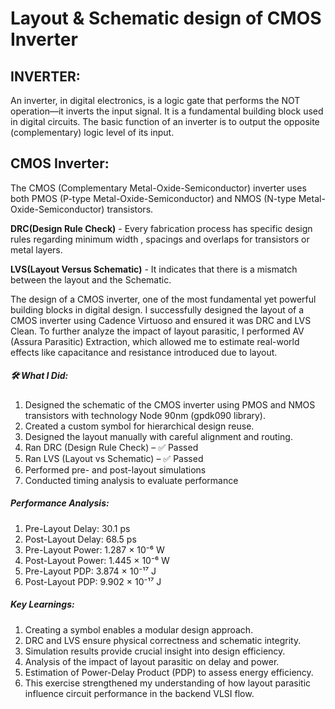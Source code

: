 # Layout \& Schematic design of CMOS Inverter





## INVERTER:



An inverter, in digital electronics, is a logic gate that performs the NOT operation—it inverts the input signal. It is a fundamental building block used in digital circuits. The basic function of an inverter is to output the opposite (complementary) logic level of its input.



## CMOS Inverter:



The CMOS (Complementary Metal-Oxide-Semiconductor) inverter uses both PMOS (P-type Metal-Oxide-Semiconductor) and NMOS (N-type Metal-Oxide-Semiconductor) transistors.



**DRC(Design Rule Check)** - Every fabrication process has specific design rules regarding minimum width , spacings and overlaps for transistors or metal layers.



**LVS(Layout Versus Schematic)** - It indicates that there is a mismatch between the layout and the Schematic.





The design of a CMOS inverter, one of the most fundamental yet powerful building blocks in digital design. I successfully designed the layout of a CMOS inverter using Cadence Virtuoso and ensured it was DRC and LVS Clean. To further analyze the impact of layout parasitic, I performed AV (Assura Parasitic) Extraction, which allowed me to estimate real-world effects like capacitance and resistance introduced due to layout.



##### 🛠️ What I Did:

1. Designed the schematic of the CMOS inverter using PMOS and NMOS transistors with technology Node 90nm (gpdk090 library).
2. Created a custom symbol for hierarchical design reuse.
3. Designed the layout manually with careful alignment and routing.
4. Ran DRC (Design Rule Check) – ✅ Passed
5. Ran LVS (Layout vs Schematic) – ✅ Passed
6. Performed pre- and post-layout simulations
7. Conducted timing analysis to evaluate performance



##### Performance Analysis:

1. Pre-Layout Delay: 30.1 ps
2. Post-Layout Delay: 68.5 ps
3. Pre-Layout Power: 1.287 × 10⁻⁶ W
4. Post-Layout Power: 1.445 × 10⁻⁶ W
5. Pre-Layout PDP: 3.874 × 10⁻¹⁷ J
6. Post-Layout PDP: 9.902 × 10⁻¹⁷ J





##### Key Learnings:

1. Creating a symbol enables a modular design approach.
2. DRC and LVS ensure physical correctness and schematic integrity.
3. Simulation results provide crucial insight into design efficiency.
4. Analysis of the impact of layout parasitic on delay and power.
5. Estimation of Power-Delay Product (PDP) to assess energy efficiency.
6. This exercise strengthened my understanding of how layout parasitic influence circuit performance in the backend VLSI flow.
